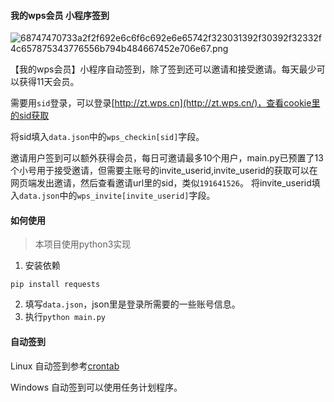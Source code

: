 #### 我的wps会员 小程序签到

![68747470733a2f2f692e6c6f6c692e6e65742f323031392f30392f32332f4c657875343776556b794b484667452e706e67.png](https://i.loli.net/2020/05/28/LUhpf2FuoEByw59.png)

【我的wps会员】小程序自动签到，除了签到还可以邀请和接受邀请。每天最少可以获得11天会员。

需要用`sid`登录，可以登录[http://zt.wps.cn](http://zt.wps.cn/)，查看cookie里的sid获取

将sid填入`data.json`中的`wps_checkin[sid]`字段。

邀请用户签到可以额外获得会员，每日可邀请最多10个用户，main.py已预置了13个小号用于接受邀请，但需要主账号的invite_userid,invite_userid的获取可以在网页端发出邀请，然后查看邀请url里的sid，类似`191641526`。
将invite_userid填入`data.json`中的`wps_invite[invite_userid]`字段。



#### 如何使用
> 本项目使用python3实现

1. 安装依赖
```
pip install requests 
```
2. 填写`data.json`，json里是登录所需要的一些账号信息。
3. 执行`python main.py`

#### 自动签到
Linux 自动签到参考[crontab](http://www.runoob.com/w3cnote/linux-crontab-tasks.html)

Windows 自动签到可以使用任务计划程序。



